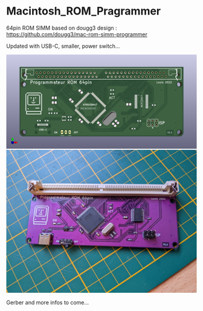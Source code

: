 # Macintosh_ROM_Pragrammer
64pin ROM SIMM based on dougg3 design :
https://github.com/dougg3/mac-rom-simm-programmer

Updated with USB-C, smaller, power switch...

![Alt text](/V1.1_front.png?raw=true "Programmer")
![Alt text](/prog.jpg?raw=true "Programmer")

Gerber and more infos to come...
